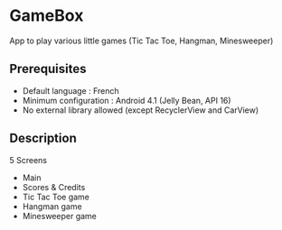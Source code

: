 # GameBox
App to play various little games (Tic Tac Toe, Hangman, Minesweeper)

## Prerequisites
- Default language : French
- Minimum configuration : Android 4.1 (Jelly Bean, API 16)
- No external library allowed (except RecyclerView and CarView)

## Description

5 Screens
  - Main
  - Scores & Credits
  - Tic Tac Toe game
  - Hangman game
  - Minesweeper game
